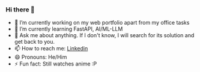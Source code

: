### Hi there 👋


- 🔭 I’m currently working on my web portfolio apart from my office tasks
- 🌱 I’m currently learning FastAPI, AI/ML-LLM
- 💬 Ask me about anything. If I don't know, I will search for its solution and get back to you.
- 📫 How to reach me: [Linkedin](https://www.linkedin.com/in/kshkaran2k/)
- 😄 Pronouns: He/Him
- ⚡ Fun fact: Still watches anime :P
